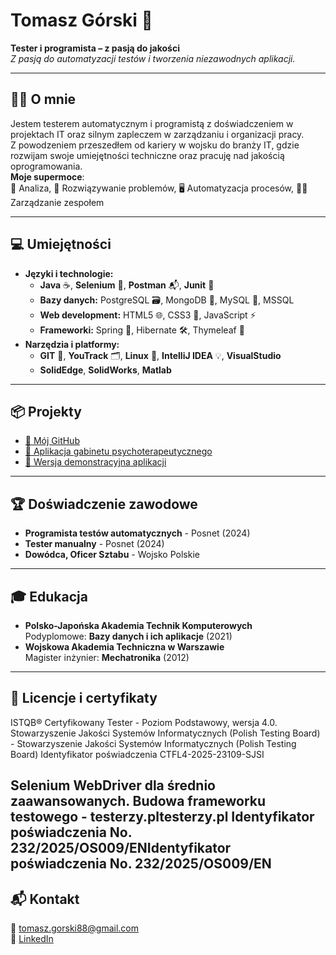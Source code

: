 # Tomasz Górski 🚀

**Tester i programista – z pasją do jakości**  
*Z pasją do automatyzacji testów i tworzenia niezawodnych aplikacji.*

---

## 🧑‍💻 O mnie
Jestem testerem automatycznym i programistą z doświadczeniem w projektach IT oraz silnym zapleczem w zarządzaniu i organizacji pracy.  
Z powodzeniem przeszedłem od kariery w wojsku do branży IT, gdzie rozwijam swoje umiejętności techniczne oraz pracuję nad jakością oprogramowania.  
**Moje supermoce**:  
🧠 Analiza, 🚀 Rozwiązywanie problemów, 🖥️ Automatyzacja procesów, 👨‍💼 Zarządzanie zespołem 

---

## 💻 Umiejętności
- **Języki i technologie:**  
  - **Java** ☕, **Selenium** 🧪, **Postman** 📬, **Junit** 🧾  
  - **Bazy danych:** PostgreSQL 🗃️, MongoDB 🍃, MySQL 🍥, MSSQL  
  - **Web development:** HTML5 🌐, CSS3 🎨, JavaScript ⚡  
  - **Frameworki:** Spring 🌱, Hibernate 🛠️, Thymeleaf 🍃
- **Narzędzia i platformy:**  
  - **GIT** 🔧, **YouTrack** 🗂️, **Linux** 🐧, **IntelliJ IDEA** 💡, **VisualStudio**  
  - **SolidEdge**, **SolidWorks**, **Matlab**
  
---

## 📦 Projekty
- [🔗 Mój GitHub](https://github.com/GoralTomaszGorski)
- [🏥 Aplikacja gabinetu psychoterapeutycznego](https://psychoterapia-krasnik.pl)
- [📱 Wersja demonstracyjna aplikacji](http://demo.psychoterapia-krasnik.pl)

---

## 🏆 Doświadczenie zawodowe
- **Programista testów automatycznych** - Posnet (2024)  
- **Tester manualny** - Posnet (2024)  
- **Dowódca, Oficer Sztabu** - Wojsko Polskie

---

## 🎓 Edukacja
- **Polsko-Japońska Akademia Technik Komputerowych**  
  Podyplomowe: **Bazy danych i ich aplikacje** (2021)  
- **Wojskowa Akademia Techniczna w Warszawie**  
  Magister inżynier: **Mechatronika** (2012)

---

## 📘 Licencje i certyfikaty
ISTQB® Certyfikowany Tester - Poziom Podstawowy, wersja 4.0.
Stowarzyszenie Jakości Systemów Informatycznych (Polish Testing Board) - Stowarzyszenie Jakości Systemów Informatycznych (Polish Testing Board)
Identyfikator poświadczenia CTFL4-2025-23109-SJSI

Selenium WebDriver dla średnio zaawansowanych. Budowa frameworku testowego - testerzy.pltesterzy.pl
Identyfikator poświadczenia No. 232/2025/OS009/ENIdentyfikator poświadczenia No. 232/2025/OS009/EN
---

## 📬 Kontakt
📧 [tomasz.gorski88@gmail.com](mailto:tomasz.gorski88@gmail.com)  
🔗 [LinkedIn](https://www.linkedin.com/in/tomasz-g%C3%B3rski-127132256/)
